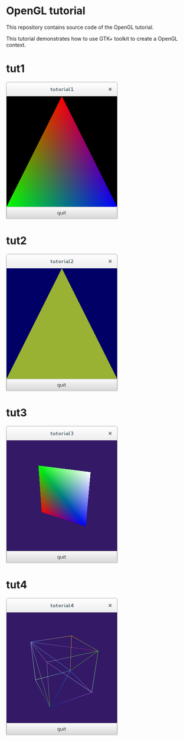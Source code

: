 OpenGL tutorial 
=================
This repository contains source code of the  OpenGL tutorial.

This tutorial demonstrates how to use  GTK+ toolkit  to create 
a OpenGL context.

tut1
====
![](screenshots/tut1.png?raw=true)

tut2
====
![](screenshots/tut2.png?raw=true)

tut3
====
![](screenshots/tut3-1.png?raw=true)

tut4
====
![](screenshots/tut4-2.png?raw=true)
